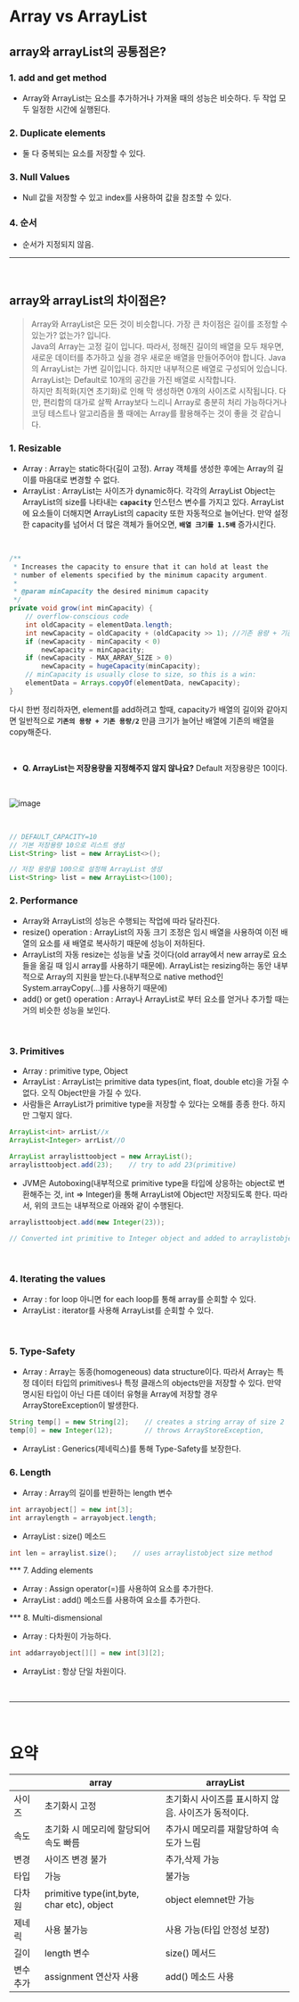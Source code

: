 # Array vs ArrayList

## array와 arrayList의 공통점은?

### 1. add and get method
  * Array와 ArrayList는 요소를 추가하거나 가져올 때의 성능은 비슷하다. 두 작업 모두 일정한 시간에 실행된다.

### 2. Duplicate elements
  * 둘 다 중복되는 요소를 저장할 수 있다.

### 3. Null Values
  * Null 값을 저장할 수 있고 index를 사용하여 값을 참조할 수 있다.

### 4. 순서
  * 순서가 지정되지 않음.

***

<br>

## array와 arrayList의 차이점은?
>Array와 ArrayList은 모든 것이 비슷합니다. 가장 큰 차이점은 길이를 조정할 수 있는가? 없는가? 입니다.  
>Java의 Array는 고정 길이 입니다. 따라서, 정해진 길이의 배열을 모두 채우면, 새로운 데이터를 추가하고 싶을 경우 새로운 배열을 만들어주어야 합니다.
>Java의 ArrayList는 가변 길이입니다. 하지만 내부적으론 배열로 구성되어 있습니다. ArrayList는 Default로 10개의 공간을 가진 배열로 시작합니다.  
>하지만 최적화(지연 초기화)로 인해 막 생성하면 0개의 사이즈로 시작됩니다. 
>다만, 편리함의 대가로 살짝 Array보다 느리니 Array로 충분히 처리 가능하다거나 코딩 테스트나 알고리즘을 풀 때에는 Array를 활용해주는 것이 좋을 것 같습니다.

### 1. Resizable
  * Array : Array는 static하다(길이 고정). Array 객체를 생성한 후에는 Array의 길이를 마음대로 변경할 수 없다.
  * ArrayList : ArrayList는 사이즈가 dynamic하다. 각각의 ArrayList Object는 ArrayList의 size를 나타내는 **`capacity`** 인스턴스 변수를 가지고 있다. ArrayList에 요소들이 더해지면 ArrayList의 capacity 또한 자동적으로 늘어난다. 만약 설정한 capacity를 넘어서 더 많은 객체가 들어오면, **`배열 크기를 1.5배`** 증가시킨다.

<br>

```java
/**
 * Increases the capacity to ensure that it can hold at least the
 * number of elements specified by the minimum capacity argument.
 *
 * @param minCapacity the desired minimum capacity
 */
private void grow(int minCapacity) {
    // overflow-conscious code
    int oldCapacity = elementData.length;
    int newCapacity = oldCapacity + (oldCapacity >> 1); //기존 용량 + 기존 용량 /2 (우측 shift 연산)
    if (newCapacity - minCapacity < 0)
        newCapacity = minCapacity;
    if (newCapacity - MAX_ARRAY_SIZE > 0)
        newCapacity = hugeCapacity(minCapacity);
    // minCapacity is usually close to size, so this is a win:
    elementData = Arrays.copyOf(elementData, newCapacity);
}
```
다시 한번 정리하자면, element를 add하려고 할때, capacity가 배열의 길이와 같아지면 일반적으로 **`기존의 용량 + 기존 용량/2`** 만큼 크기가 늘어난 배열에 기존의 배열을 copy해준다.  

<br>

  * **Q. ArrayList는 저장용량을 지정해주지 않지 않나요?** Default 저장용량은 10이다.

<br>

![image](https://user-images.githubusercontent.com/84886987/151135960-97d958d1-40f6-4728-95a5-a3edcc64e732.png)

<br>

```java
// DEFAULT_CAPACITY=10
// 기본 저장용량 10으로 리스트 생성
List<String> list = new ArrayList<>(); 

// 저장 용량을 100으로 설정해 ArrayList 생성 
List<String> list = new ArrayList<>(100);
```

### 2. Performance
  * Array와 ArrayList의 성능은 수행되는 작업에 따라 달라진다.
  * resize() operation : ArrayList의 자동 크기 조정은 임시 배열을 사용하여 이전 배열의 요소를 새 배열로 복사하기 때문에 성능이 저하된다.
  * ArrayList의 자동 resize는 성능을 낮출 것이다(old array에서 new array로 요소들을 옮길 때 임시 array를 사용하기 때문에). ArrayList는 resizing하는 동안 내부적으로 Array의 지원을 받는다.(내부적으로 native method인 System.arrayCopy(...)를 사용하기 때문에)
  * add() or get() operation : Array나 ArrayList로 부터 요소를 얻거나 추가할 때는 거의 비슷한 성능을 보인다.

<br>

### 3. Primitives
  * Array : primitive type, Object
  * ArrayList : ArrayList는 primitive data types(int, float, double etc)을 가질 수 없다. 오직 Object만을 가질 수 있다.
  * 사람들은 ArrayList가 primitive type을 저장할 수 있다는 오해를 종종 한다. 하지만 그렇지 않다.

```java
ArrayList<int> arrList//x
ArrayList<Integer> arrList//O
  
ArrayList arraylisttoobject = new ArrayList();
arraylisttoobject.add(23);    // try to add 23(primitive)
```
  * JVM은 Autoboxing(내부적으로 primitive type을 타입에 상응하는 object로 변환해주는 것, int => Integer)을 통해 ArrayList에 Object만 저장되도록 한다. 따라서, 위의 코드는 내부적으로 아래와 같이 수행된다.

```java
arraylisttoobject.add(new Integer(23)); 

// Converted int primitive to Integer object and added to arraylistobject
```

<br>

### 4. Iterating the values
  * Array : for loop 아니면 for each loop를 통해 array를 순회할 수 있다.
  * ArrayList : iterator를 사용해 ArrayList를 순회할 수 있다.

<br>

### 5. Type-Safety
  * Array : Array는 동종(homogeneous) data structure이다. 따라서 Array는 특정 데이터 타입의 primitives나 특정 클래스의 objects만을 저장할 수 있다. 만약 명시된 타입이 아닌 다른 데이터 유형을 Array에 저장할 경우 ArrayStoreException이 발생한다.

```java
String temp[] = new String[2];    // creates a string array of size 2
temp[0] = new Integer(12);        // throws ArrayStoreException, 
```

  * ArrayList : Generics(제네릭스)를 통해 Type-Safety를 보장한다.

### 6. Length

  * Array : Array의 길이를 반환하는 length 변수

```java
int arrayobject[] = new int[3];
int arraylength = arrayobject.length;
```

  * ArrayList : size() 메소드

```java
int len = arraylist.size();    // uses arraylistobject size method
```

*** 7. Adding elements

  * Array : Assign operator(=)를 사용하여 요소를 추가한다.
  * ArrayList : add() 메소드를 사용하여 요소를 추가한다.

*** 8. Multi-dismensional

  * Array : 다차원이 가능하다.

```java
int addarrayobject[][] = new int[3][2];
```

  * ArrayList : 항상 단일 차원이다.

<br>

***

<br>

# 요약

|   |array|arrayList|
|------|--------------------------|--------------------------|
|사이즈|초기화시 고정|초기화시 사이즈를 표시하지 않음. 사이즈가 동적이다.|
|속도|초기화 시 메모리에 할당되어 속도 빠름	|추가시 메모리를 재할당하여 속도가 느림|
|변경|사이즈 변경 불가	|추가,삭제 가능|
|타입|가능|불가능|
|다차원|primitive type(int,byte, char etc), object|object elemnet만 가능|
|제네릭|사용 불가능|사용 가능(타입 안정성 보장)|
|길이|length 변수|size() 메서드|
|변수 추가|assignment 연산자 사용|add() 메소드 사용|
